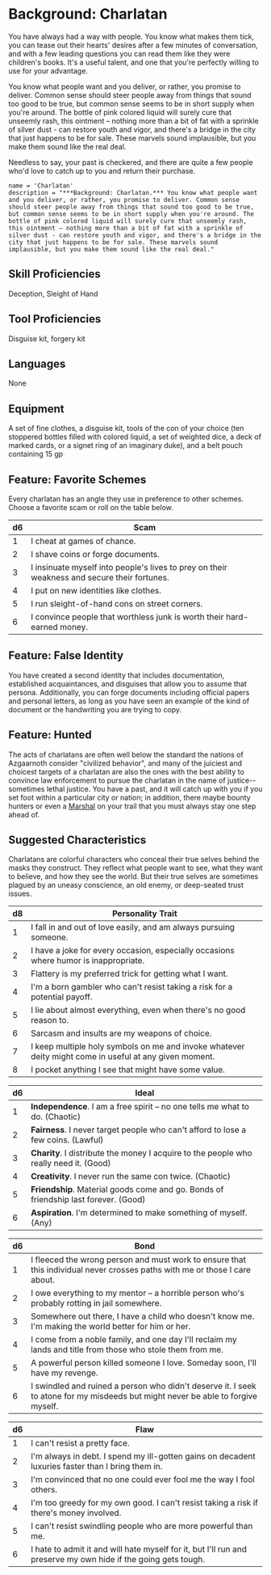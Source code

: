 # Background: Charlatan
You have always had a way with people. You know what makes them tick, you can tease out their hearts' desires after a few minutes of conversation, and with a few leading questions you can read them like they were children's books. It's a useful talent, and one that you're perfectly willing to use for your advantage.

You know what people want and you deliver, or rather, you promise to deliver. Common sense should steer people away from things that sound too good to be true, but common sense seems to be in short supply when you're around. The bottle of pink colored liquid will surely cure that unseemly rash, this ointment – nothing more than a bit of fat with a sprinkle of silver dust - can restore youth and vigor, and there's a bridge in the city that just happens to be for sale. These marvels sound implausible, but you make them sound like the real deal.

Needless to say, your past is checkered, and there are quite a few people who'd love to catch up to you and return their purchase.

```
name = 'Charlatan'
description = "***Background: Charlatan.*** You know what people want and you deliver, or rather, you promise to deliver. Common sense should steer people away from things that sound too good to be true, but common sense seems to be in short supply when you're around. The bottle of pink colored liquid will surely cure that unseemly rash, this ointment – nothing more than a bit of fat with a sprinkle of silver dust - can restore youth and vigor, and there's a bridge in the city that just happens to be for sale. These marvels sound implausible, but you make them sound like the real deal."
```

## Skill Proficiencies
Deception, Sleight of Hand

## Tool Proficiencies
Disguise kit, forgery kit

## Languages
None

## Equipment
A set of fine clothes, a disguise kit, tools of the con of your choice (ten stoppered bottles filled with colored liquid, a set of weighted dice, a deck of marked cards, or a signet ring of an imaginary duke), and a belt pouch containing 15 gp

## Feature: Favorite Schemes
Every charlatan has an angle they use in preference to other schemes. Choose a favorite scam or roll on the table below.

d6|Scam
--|----
1|I cheat at games of chance.
2|I shave coins or forge documents.
3|I insinuate myself into people's lives to prey on their weakness and secure their fortunes.
4|I put on new identities like clothes.
5|I run sleight-of-hand cons on street corners.
6|I convince people that worthless junk is worth their hard-earned money.

## Feature: False Identity
You have created a second identity that includes documentation, established acquaintances, and disguises that allow you to assume that persona. Additionally, you can forge documents including official papers and personal letters, as long as you have seen an example of the kind of document or the handwriting you are trying to copy.

## Feature: Hunted
The acts of charlatans are often well below the standard the nations of Azgaarnoth consider "civilized behavior", and many of the juiciest and choicest targets of a charlatan are also the ones with the best ability to convince law enforcement to pursue the charlatan in the name of justice--sometimes lethal justice. You have a past, and it will catch up with you if you set foot within a particular city or nation; in addition, there maybe bounty hunters or even a [Marshal](/Nations/Yithi.md) on your trail that you must always stay one step ahead of.

## Suggested Characteristics
Charlatans are colorful characters who conceal their true selves behind the masks they construct. They reflect what people want to see, what they want to believe, and how they see the world. But their true selves are sometimes plagued by an uneasy conscience, an old enemy, or deep-seated trust issues.

d8|Personality Trait
--|-----------------
1|I fall in and out of love easily, and am always pursuing someone.
2|I have a joke for every occasion, especially occasions where humor is inappropriate.
3|Flattery is my preferred trick for getting what I want.
4|I'm a born gambler who can't resist taking a risk for a potential payoff.
5|I lie about almost everything, even when there's no good reason to.
6|Sarcasm and insults are my weapons of choice.
7|I keep multiple holy symbols on me and invoke whatever deity might come in useful at any given moment.
8|I pocket anything I see that might have some value.

d6|Ideal
--|------
1|**Independence**. I am a free spirit – no one tells me what to do. (Chaotic)
2|**Fairness**. I never target people who can't afford to lose a few coins. (Lawful)
3|**Charity**. I distribute the money I acquire to the people who really need it. (Good)
4|**Creativity**. I never run the same con twice. (Chaotic)
5|**Friendship**. Material goods come and go. Bonds of friendship last forever. (Good)
6|**Aspiration**. I'm determined to make something of myself. (Any)

d6|Bond
--|----
1|I fleeced the wrong person and must work to ensure that this individual never crosses paths with me or those I care about.
2|I owe everything to my mentor – a horrible person who's probably rotting in jail somewhere.
3|Somewhere out there, I have a child who doesn't know me. I'm making the world better for him or her.
4|I come from a noble family, and one day I'll reclaim my lands and title from those who stole them from me.
5|A powerful person killed someone I love. Someday soon, I'll have my revenge.
6|I swindled and ruined a person who didn't deserve it. I seek to atone for my misdeeds but might never be able to forgive myself.

d6|Flaw
--|----
1|I can't resist a pretty face.
2|I'm always in debt. I spend my ill-gotten gains on decadent luxuries faster than I bring them in.
3|I'm convinced that no one could ever fool me the way I fool others.
4|I'm too greedy for my own good. I can't resist taking a risk if there's money involved.
5|I can't resist swindling people who are more powerful than me.
6|I hate to admit it and will hate myself for it, but I'll run and preserve my own hide if the going gets tough.
